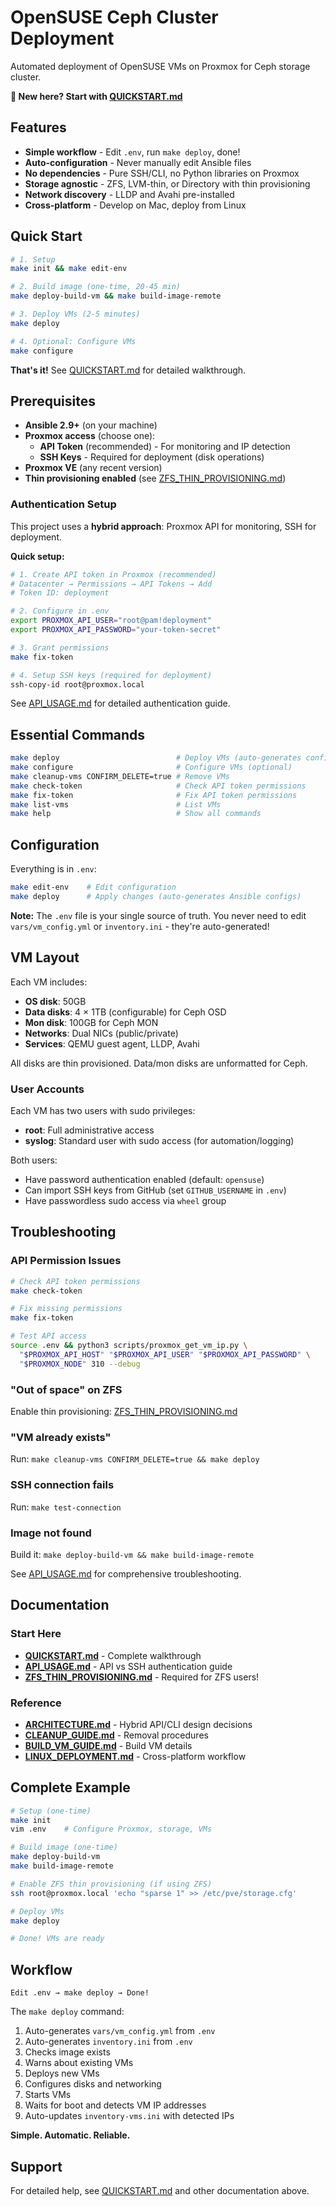 # OpenSUSE Ceph Cluster Deployment

<!-- Copyright (c) 2025 Darren Soothill -->
<!-- Email: darren [at] soothill [dot] com -->
<!-- License: MIT -->

Automated deployment of OpenSUSE VMs on Proxmox for Ceph storage cluster.

**🚀 New here? Start with [QUICKSTART.md](QUICKSTART.md)**

## Features

- **Simple workflow** - Edit `.env`, run `make deploy`, done!
- **Auto-configuration** - Never manually edit Ansible files
- **No dependencies** - Pure SSH/CLI, no Python libraries on Proxmox
- **Storage agnostic** - ZFS, LVM-thin, or Directory with thin provisioning
- **Network discovery** - LLDP and Avahi pre-installed
- **Cross-platform** - Develop on Mac, deploy from Linux

## Quick Start

```bash
# 1. Setup
make init && make edit-env

# 2. Build image (one-time, 20-45 min)
make deploy-build-vm && make build-image-remote

# 3. Deploy VMs (2-5 minutes)
make deploy

# 4. Optional: Configure VMs
make configure
```

**That's it!** See [QUICKSTART.md](QUICKSTART.md) for detailed walkthrough.

## Prerequisites

- **Ansible 2.9+** (on your machine)
- **Proxmox access** (choose one):
  - **API Token** (recommended) - For monitoring and IP detection
  - **SSH Keys** - Required for deployment (disk operations)
- **Proxmox VE** (any recent version)
- **Thin provisioning enabled** (see [ZFS_THIN_PROVISIONING.md](ZFS_THIN_PROVISIONING.md))

### Authentication Setup

This project uses a **hybrid approach**: Proxmox API for monitoring, SSH for deployment.

**Quick setup:**
```bash
# 1. Create API token in Proxmox (recommended)
# Datacenter → Permissions → API Tokens → Add
# Token ID: deployment

# 2. Configure in .env
export PROXMOX_API_USER="root@pam!deployment"
export PROXMOX_API_PASSWORD="your-token-secret"

# 3. Grant permissions
make fix-token

# 4. Setup SSH keys (required for deployment)
ssh-copy-id root@proxmox.local
```

See [API_USAGE.md](API_USAGE.md) for detailed authentication guide.

## Essential Commands

```bash
make deploy                          # Deploy VMs (auto-generates configs)
make configure                       # Configure VMs (optional)
make cleanup-vms CONFIRM_DELETE=true # Remove VMs
make check-token                     # Check API token permissions
make fix-token                       # Fix API token permissions
make list-vms                        # List VMs
make help                            # Show all commands
```

## Configuration

Everything is in `.env`:

```bash
make edit-env    # Edit configuration
make deploy      # Apply changes (auto-generates Ansible configs)
```

**Note:** The `.env` file is your single source of truth. You never need to edit `vars/vm_config.yml` or `inventory.ini` - they're auto-generated!

## VM Layout

Each VM includes:
- **OS disk**: 50GB
- **Data disks**: 4 × 1TB (configurable) for Ceph OSD
- **Mon disk**: 100GB for Ceph MON
- **Networks**: Dual NICs (public/private)
- **Services**: QEMU guest agent, LLDP, Avahi

All disks are thin provisioned. Data/mon disks are unformatted for Ceph.

### User Accounts

Each VM has two users with sudo privileges:
- **root**: Full administrative access
- **syslog**: Standard user with sudo access (for automation/logging)

Both users:
- Have password authentication enabled (default: `opensuse`)
- Can import SSH keys from GitHub (set `GITHUB_USERNAME` in `.env`)
- Have passwordless sudo access via `wheel` group

## Troubleshooting

### API Permission Issues
```bash
# Check API token permissions
make check-token

# Fix missing permissions
make fix-token

# Test API access
source .env && python3 scripts/proxmox_get_vm_ip.py \
  "$PROXMOX_API_HOST" "$PROXMOX_API_USER" "$PROXMOX_API_PASSWORD" \
  "$PROXMOX_NODE" 310 --debug
```

### "Out of space" on ZFS
Enable thin provisioning: [ZFS_THIN_PROVISIONING.md](ZFS_THIN_PROVISIONING.md)

### "VM already exists"
Run: `make cleanup-vms CONFIRM_DELETE=true && make deploy`

### SSH connection fails
Run: `make test-connection`

### Image not found
Build it: `make deploy-build-vm && make build-image-remote`

See [API_USAGE.md](API_USAGE.md) for comprehensive troubleshooting.

## Documentation

### Start Here
- **[QUICKSTART.md](QUICKSTART.md)** - Complete walkthrough
- **[API_USAGE.md](API_USAGE.md)** - API vs SSH authentication guide
- **[ZFS_THIN_PROVISIONING.md](ZFS_THIN_PROVISIONING.md)** - Required for ZFS users!

### Reference
- **[ARCHITECTURE.md](ARCHITECTURE.md)** - Hybrid API/CLI design decisions
- **[CLEANUP_GUIDE.md](CLEANUP_GUIDE.md)** - Removal procedures
- **[BUILD_VM_GUIDE.md](BUILD_VM_GUIDE.md)** - Build VM details
- **[LINUX_DEPLOYMENT.md](LINUX_DEPLOYMENT.md)** - Cross-platform workflow

## Complete Example

```bash
# Setup (one-time)
make init
vim .env    # Configure Proxmox, storage, VMs

# Build image (one-time)
make deploy-build-vm
make build-image-remote

# Enable ZFS thin provisioning (if using ZFS)
ssh root@proxmox.local 'echo "sparse 1" >> /etc/pve/storage.cfg'

# Deploy VMs
make deploy

# Done! VMs are ready
```

## Workflow

```
Edit .env → make deploy → Done!
```

The `make deploy` command:
1. Auto-generates `vars/vm_config.yml` from `.env`
2. Auto-generates `inventory.ini` from `.env`
3. Checks image exists
4. Warns about existing VMs
5. Deploys new VMs
6. Configures disks and networking
7. Starts VMs
8. Waits for boot and detects VM IP addresses
9. Auto-updates `inventory-vms.ini` with detected IPs

**Simple. Automatic. Reliable.**

## Support

For detailed help, see [QUICKSTART.md](QUICKSTART.md) and other documentation above.
